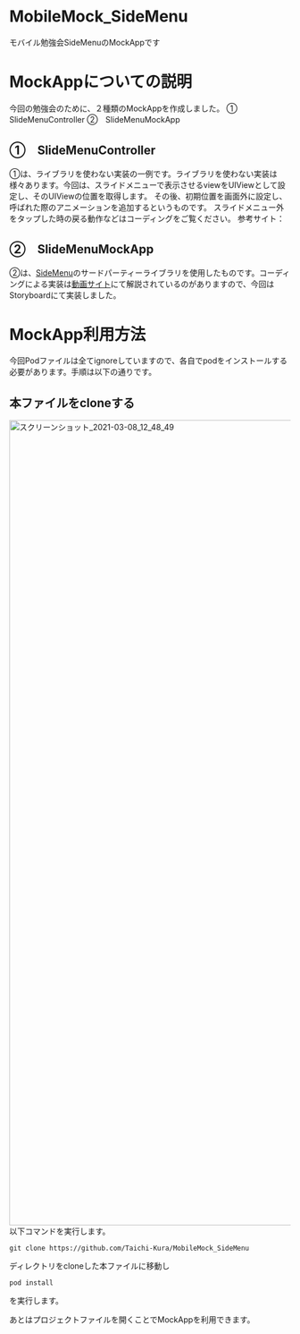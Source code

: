 # MobileMock_SideMenu
モバイル勉強会SideMenuのMockAppです

# MockAppについての説明
今回の勉強会のために、２種類のMockAppを作成しました。
①　SlideMenuController
②　SlideMenuMockApp

## ①　SlideMenuController
①は、ライブラリを使わない実装の一例です。ライブラリを使わない実装は様々あります。今回は、スライドメニューで表示させるviewをUIViewとして設定し、そのUIViewの位置を取得します。
その後、初期位置を画面外に設定し、呼ばれた際のアニメーションを追加するというものです。
スライドメニュー外をタップした時の戻る動作などはコーディングをご覧ください。
参考サイト：[](http://swift.hiros-dot.net/?p=377)


## ②　SlideMenuMockApp
②は、[SideMenu](https://github.com/jonkykong/SideMenu)のサードパーティーライブラリを使用したものです。コーディングによる実装は[動画サイト](https://www.youtube.com/watch?v=iq-tWW45Vhk)にて解説されているのがありますので、今回はStoryboardにて実装しました。



# MockApp利用方法
今回Podファイルは全てignoreしていますので、各自でpodをインストールする必要があります。手順は以下の通りです。

## 本ファイルをcloneする
<img width="1440" alt="スクリーンショット_2021-03-08_12_48_49" src="https://user-images.githubusercontent.com/67308225/110272192-f0a15580-800c-11eb-8855-95d6394b71fa.png">
以下コマンドを実行します。

```ターミナル
git clone https://github.com/Taichi-Kura/MobileMock_SideMenu
```

ディレクトリをcloneした本ファイルに移動し

```ターミナル
pod install
```
を実行します。

あとはプロジェクトファイルを開くことでMockAppを利用できます。
